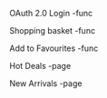 OAuth 2.0 Login -func

Shopping basket -func

Add to Favourites -func

Hot Deals -page

New Arrivals -page


